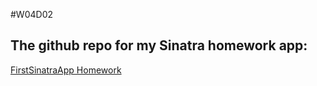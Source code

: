 #W04D02

## The github repo for my Sinatra homework app: 
[FirstSinatraApp Homework](https://github.com/thaddak0/FirstSinatraApp.git)
